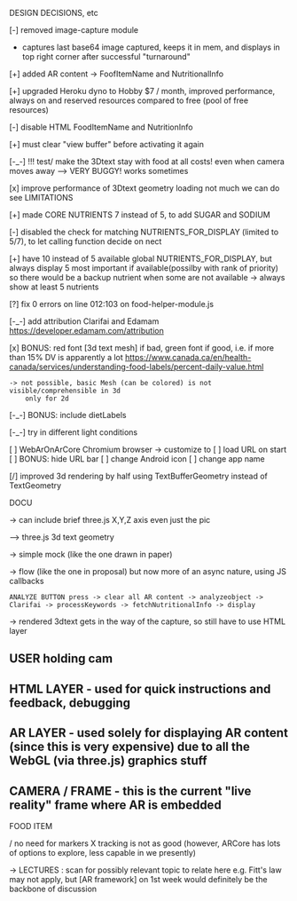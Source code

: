 DESIGN DECISIONS, etc

[-] removed image-capture module
- captures last base64 image captured, keeps it in mem, and
displays in top right corner after successful "turnaround"

[+] added AR content -> FoofItemName and NutritionalInfo

[+] upgraded Heroku dyno to Hobby $7 / month,
improved performance, always on and reserved resources compared to free (pool of free resources)

[-] disable HTML FoodItemName and NutritionInfo

[+] must clear "view buffer" before activating it again

[-_-] !!! test/ make the 3Dtext stay with food at all costs! even when camera moves away --> VERY BUGGY! works sometimes

[x] improve performance of 3Dtext geometry loading
    not much we can do
    see LIMITATIONS

[+] made CORE NUTRIENTS 7 instead of 5, to add SUGAR and SODIUM

[-] disabled the check for matching NUTRIENTS_FOR_DISPLAY (limited to 5/7), to let calling function decide
    on nect

[+] have 10 instead of 5 available global NUTRIENTS_FOR_DISPLAY, but always display 5 most important if available(possilby with rank of priority)
    so there would be a backup nutrient when some are not available
    -> always show at least 5 nutrients

[?] fix 0 errors on line 012:103 on food-helper-module.js


[-_-] add attribution Clarifai and Edamam
https://developer.edamam.com/attribution

[x] BONUS: red font [3d text mesh] if bad, green font if good, i.e. if more than 15% DV is apparently a lot
https://www.canada.ca/en/health-canada/services/understanding-food-labels/percent-daily-value.html

    -> not possible, basic Mesh (can be colored) is not visible/comprehensible in 3d
        only for 2d

[-_-] BONUS: include dietLabels

[-_-] try in different light conditions

[ ] WebArOnArCore Chromium browser -> customize to
    [ ] load URL on start
    [ ] BONUS: hide URL bar
    [ ] change Android icon
    [ ] change app name

[/] improved 3d rendering by half using TextBufferGeometry instead of TextGeometry

DOCU

-> can include brief three.js X,Y,Z axis
even just the pic

--> three.js 3d text geometry

-> simple mock (like the one drawn in paper)

-> flow (like the one in proposal)
    but now more of an async nature, using JS callbacks

    ANALYZE BUTTON press -> clear all AR content -> analyzeobject -> Clarifai -> processKeywords -> fetchNutritionalInfo -> display


-> rendered 3dtext gets in the way of the capture, so
    still have to use HTML layer



USER holding cam
---
HTML LAYER      - used for quick instructions and feedback, debugging
---
AR LAYER        - used solely for displaying AR content (since this is very expensive)
                    due to all the WebGL (via three.js) graphics stuff
---
CAMERA / FRAME   - this is the current "live reality" frame where AR is embedded
---
FOOD ITEM


/ no need for markers
X tracking is not as good (however, ARCore has lots of options to explore, less capable in we presently)


-> LECTURES : scan for possibly relevant topic to relate here
e.g. Fitt's law may not apply, but [AR framework] on 1st week would definitely be the backbone
    of discussion
